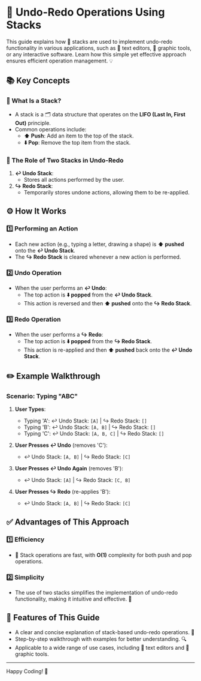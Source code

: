 # 🔄 Undo-Redo Operations Using Stacks

This guide explains how 🥞 stacks are used to implement undo-redo functionality in various applications, such as 📝 text editors, 🎨 graphic tools, or any interactive software. Learn how this simple yet effective approach ensures efficient operation management. 💡

## 📚 Key Concepts

### 🤔 What Is a Stack?
- A stack is a 🗂️ data structure that operates on the **LIFO (Last In, First Out)** principle.
- Common operations include:
  - **⬆️ Push**: Add an item to the top of the stack.
  - **⬇️ Pop**: Remove the top item from the stack.

### 🔄 The Role of Two Stacks in Undo-Redo
1. **↩️ Undo Stack**:
   - Stores all actions performed by the user.
2. **↪️ Redo Stack**:
   - Temporarily stores undone actions, allowing them to be re-applied.

## ⚙️ How It Works

### 1️⃣ Performing an Action
- Each new action (e.g., typing a letter, drawing a shape) is **⬆️ pushed** onto the **↩️ Undo Stack**.
- The **↪️ Redo Stack** is cleared whenever a new action is performed.

### 2️⃣ Undo Operation
- When the user performs an **↩️ Undo**:
  - The top action is **⬇️ popped** from the **↩️ Undo Stack**.
  - This action is reversed and then **⬆️ pushed** onto the **↪️ Redo Stack**.

### 3️⃣ Redo Operation
- When the user performs a **↪️ Redo**:
  - The top action is **⬇️ popped** from the **↪️ Redo Stack**.
  - This action is re-applied and then **⬆️ pushed** back onto the **↩️ Undo Stack**.

## ✏️ Example Walkthrough

### Scenario: Typing "ABC"
1. **User Types**:
   - Typing 'A': ↩️ Undo Stack: `[A]` | ↪️ Redo Stack: `[]`
   - Typing 'B': ↩️ Undo Stack: `[A, B]` | ↪️ Redo Stack: `[]`
   - Typing 'C': ↩️ Undo Stack: `[A, B, C]` | ↪️ Redo Stack: `[]`

2. **User Presses ↩️ Undo** (removes 'C'):
   - ↩️ Undo Stack: `[A, B]` | ↪️ Redo Stack: `[C]`

3. **User Presses ↩️ Undo Again** (removes 'B'):
   - ↩️ Undo Stack: `[A]` | ↪️ Redo Stack: `[C, B]`

4. **User Presses ↪️ Redo** (re-applies 'B'):
   - ↩️ Undo Stack: `[A, B]` | ↪️ Redo Stack: `[C]`

## ✅ Advantages of This Approach

### 1️⃣ Efficiency
- 🥞 Stack operations are fast, with **O(1)** complexity for both push and pop operations.

### 2️⃣ Simplicity
- The use of two stacks simplifies the implementation of undo-redo functionality, making it intuitive and effective. 🎯

## 🌟 Features of This Guide
- A clear and concise explanation of stack-based undo-redo operations. 🧠
- Step-by-step walkthrough with examples for better understanding. 🔍
- Applicable to a wide range of use cases, including 📝 text editors and 🎨 graphic tools.

---
Happy Coding! 🚀

